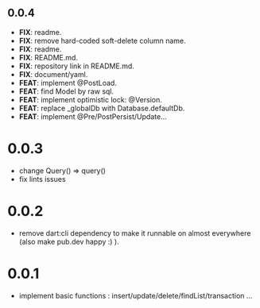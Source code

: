 ## 0.0.4

 - **FIX**: readme.
 - **FIX**: remove hard-coded soft-delete column name.
 - **FIX**: readme.
 - **FIX**: README.md.
 - **FIX**: repository link in README.md.
 - **FIX**: document/yaml.
 - **FEAT**: implement @PostLoad.
 - **FEAT**: find Model by raw sql.
 - **FEAT**: implement optimistic lock: @Version.
 - **FEAT**: replace _globalDb with Database.defaultDb.
 - **FEAT**: implement @Pre/PostPersist/Update...

# 0.0.3

  * change Query() => query()
  * fix lints issues
  
# 0.0.2

  * remove dart:cli dependency to make it runnable on almost everywhere (also make pub.dev happy :) ).

# 0.0.1

  * implement basic functions : insert/update/delete/findList/transaction ...